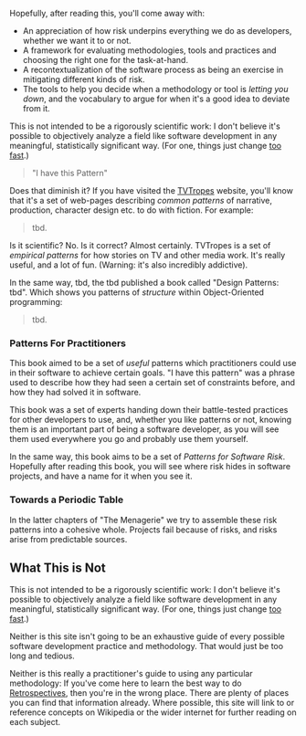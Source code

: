 
Hopefully, after reading this, you'll come away with:

- An appreciation of how risk underpins everything we do as developers, whether we want it to or not.
- A framework for evaluating methodologies, tools and practices and choosing the right one for the task-at-hand.
- A recontextualization of the software process as being an exercise in mitigating different kinds of risk.
- The tools to help you decide when a methodology or tool is _letting you down_, and the vocabulary to argue for when it's a good idea to deviate from it.

This is not intended to be a rigorously scientific work: I don't believe it's possible to objectively analyze a field like software development in any meaningful, statistically significant way.  (For one, things just change [too fast](Silver-Bullets).) 

> "I have this Pattern"

Does that diminish it?   If you have visited the [TVTropes]() website, you'll know that it's a set of web-pages describing _common patterns_ of narrative, production, character design etc. to do with fiction.  For example:

> tbd.


Is it scientific?  No.   Is it correct?  Almost certainly.  TVTropes is a set of _empirical patterns_ for how stories on TV and other media work.  It's really useful, and a lot of fun.  (Warning:  it's also incredibly addictive).

In the same way, tbd, the tbd published a book called "Design Patterns:  tbd".  Which shows you patterns of _structure_ within Object-Oriented programming:

> tbd.

### Patterns For Practitioners

This book aimed to be a set of _useful_ patterns which practitioners could use in their software to achieve certain goals.  "I have this pattern" was a phrase used to describe how they had seen a certain set of constraints before, and how they had solved it in software.  

This book was a set of experts handing down their battle-tested practices for other developers to use, and, whether you like patterns or not, knowing them is an important part of being a software developer, as you will see them used everywhere you go and probably use them yourself.

In the same way, this book aims to be a set of _Patterns for Software Risk_.  Hopefully after reading this book, you will see where risk hides in software projects, and have a name for it when you see it.

### Towards a Periodic Table

In the latter chapters of "The Menagerie" we try to assemble these risk patterns into a cohesive whole.  Projects fail because of risks, and risks arise from predictable sources.


## What This is Not

This is not intended to be a rigorously scientific work: I don't believe it's possible to objectively analyze a field like software development in any meaningful, statistically significant way.  (For one, things just change [too fast](Silver-Bullets).) 

Neither is this site isn't going to be an exhaustive guide of every possible software development practice and methodology.  That would just be too long and tedious.  

Neither is this really a practitioner's guide to using any particular methodology:  If you've come here to learn the best way to do [Retrospectives](Review), then you're in the wrong place.  There are plenty of places you can find that information already.  Where possible, this site will link to or reference concepts on Wikipedia or the wider internet for further reading on each subject.